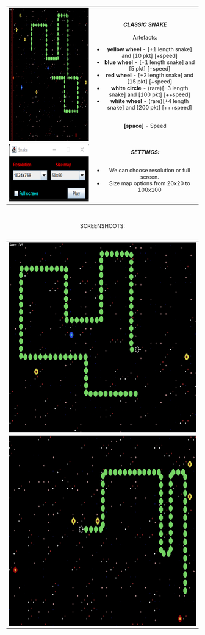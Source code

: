 <center>
<table><tr><td>
<img src="https://github.com/Biniobiniasty/GameSnake/blob/Snake/ScreenShoots/3.png" height="350" width="450"/>
  </td><td style="text-align: center">
  <b><i>CLASSIC SNAKE</i></b><br /><br />
  Artefacts:<br />
  <ul>
  <li><b>yellow wheel</b> - [+1 length snake] and [10 pkt] [+speed]</li>
  <li><b>blue wheel</b> - [-1 length snake] and [5 pkt] [-speed]</li>
  <li><b>red wheel</b> - [+2 length snake] and [15 pkt] [+speed]</li>
  <li><b>white circle</b> - (rare)[-3 length snake] and [100 pkt] [++speed]</li>
  <li><b>white wheel</b> - (rare)[+4 length snake] and [200 pkt] [+++speed]</li>
  </ul>
    <br />
  <b>[space]</b> - Speed
  </td></tr>
  <tr><td>
  <img src="https://github.com/Biniobiniasty/GameSnake/blob/Snake/ScreenShoots/4.png" height="150" width="250"/>
  </td><td style="text-align: center">
  <b><i>SETTINGS:</i></b><br /><br />
    <ul>
      <li> We can choose resolution or full screen.</li>
      <li> Size map options from 20x20 to 100x100 </li>
    </ul>
  </td></tr>
  </table>
  <br /><br />
  SCREENSHOOTS:
  <br /><br />
 <table>
   <tr><td>
     <img src="https://github.com/Biniobiniasty/GameSnake/blob/Snake/ScreenShoots/2.png" height="500" width="600"/>
     </td></tr>
   
   <tr><td>
     <img src="https://github.com/Biniobiniasty/GameSnake/blob/Snake/ScreenShoots/1.png" height="500" width="600"/>
     </td></tr>
  </table>
  </center>
